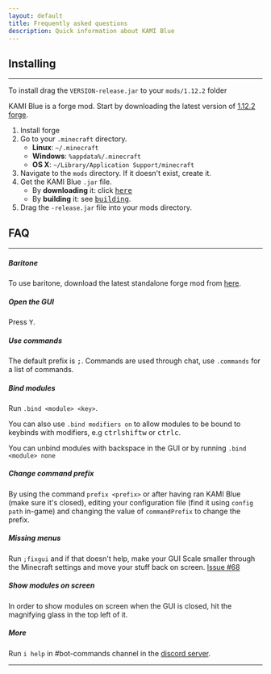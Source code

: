 ```yaml
---
layout: default
title: Frequently asked questions
description: Quick information about KAMI Blue
---
```


## Installing

***

To install drag the `VERSION-release.jar` to your `mods/1.12.2` folder

KAMI Blue is a forge mod. Start by downloading the latest version of [1.12.2 forge](https://files.minecraftforge.net/maven/net/minecraftforge/forge/index_1.12.2.html).
1. Install forge
2. Go to your `.minecraft` directory.
   * **Linux**: `~/.minecraft`
   * **Windows**: `%appdata%/.minecraft`
   * **OS X**: `~/Library/Application Support/minecraft`
3. Navigate to the `mods` directory. If it doesn't exist, create it.
4. Get the KAMI Blue `.jar` file.
   * By **downloading** it: click [<kbd>here</kbd>](/download)
   * By **building** it: see [<kbd>building</kbd>](/contributing).
5. Drag the `-release.jar` file into your mods directory.

## FAQ

***

##### Baritone

To use baritone, download the latest standalone forge mod from <a href="{{ site.baritone_url }}">here</a>.

##### Open the GUI
Press <kbd>Y</kbd>.

##### Use commands
The default prefix is <kbd>;</kbd>. Commands are used through chat, use `.commands` for a list of commands.

##### Bind modules
Run `.bind <module> <key>`.

You can also use `.bind modifiers on` to allow modules to be bound to keybinds with modifiers, e.g <kbd>ctrl</kbd><kbd>shift</kbd><kbd>w</kbd> or <kbd>ctrl</kbd><kbd>c</kbd>.

You can unbind modules with backspace in the GUI or by running `.bind <module> none`

##### Change command prefix
By using the command `prefix <prefix>` or after having ran KAMI Blue (make sure it's closed), editing your configuration file (find it using `config path` in-game) and changing the value of `commandPrefix` to change the prefix.

##### Missing menus
Run `;fixgui` and if that doesn't help, make your GUI Scale smaller through the Minecraft settings and move your stuff back on screen. 
[Issue #68](https://github.com/kami-blue/client/issues/68)

##### Show modules on screen
In order to show modules on screen when the GUI is closed, hit the magnifying glass in the top left of it.

##### More

Run `i help` in #bot-commands channel in the [discord server](https://discord.gg/KfpqwZB).

***
